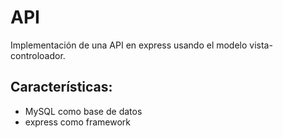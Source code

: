 # API

Implementación de una API en express usando el modelo vista-controloador.

## Características:

- MySQL como base de datos
- express como framework
